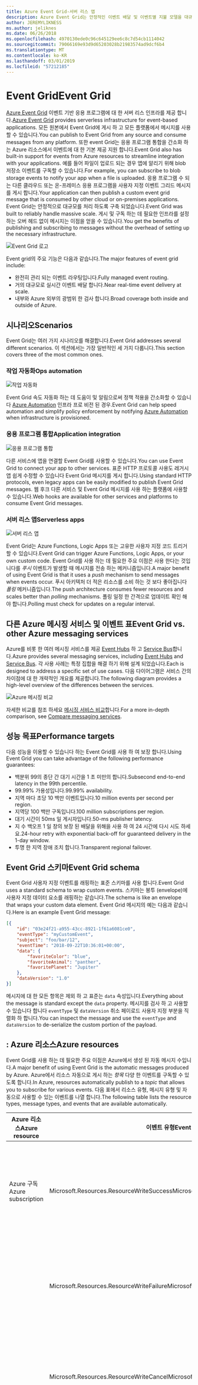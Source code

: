 ```yaml
---
title: Azure Event Grid-서버 리스 앱
description: Azure Event Grid는 안정적인 이벤트 배달 및 이벤트별 지불 모델을 대규모로 라우팅에 대 한 서버 리스 솔루션입니다.
author: JEREMYLIKNESS
ms.author: jeliknes
ms.date: 06/26/2018
ms.openlocfilehash: 4970130ede0c96c645129ee6c8c7d54cb1114042
ms.sourcegitcommit: 79066169e93d9d65203028b21983574ad9dcf6b4
ms.translationtype: MT
ms.contentlocale: ko-KR
ms.lasthandoff: 03/01/2019
ms.locfileid: "57212185"
---
```

# <a name="event-grid"></a><span data-ttu-id="a81cb-103">Event Grid</span><span class="sxs-lookup"><span data-stu-id="a81cb-103">Event Grid</span></span>

<span data-ttu-id="a81cb-104">[Azure Event Grid](/azure/event-grid/overview) 이벤트 기반 응용 프로그램에 대 한 서버 리스 인프라를 제공 합니다.</span><span class="sxs-lookup"><span data-stu-id="a81cb-104">[Azure Event Grid](/azure/event-grid/overview) provides serverless infrastructure for event-based applications.</span></span> <span data-ttu-id="a81cb-105">모든 원본에서 Event Grid에 게시 하 고 모든 플랫폼에서 메시지를 사용할 수 있습니다.</span><span class="sxs-lookup"><span data-stu-id="a81cb-105">You can publish to Event Grid from any source and consume messages from any platform.</span></span> <span data-ttu-id="a81cb-106">또한 event Grid는 응용 프로그램 통합을 간소화 하는 Azure 리소스에서 이벤트에 대 한 기본 제공 지원 합니다.</span><span class="sxs-lookup"><span data-stu-id="a81cb-106">Event Grid also has built-in support for events from Azure resources to streamline integration with your applications.</span></span> <span data-ttu-id="a81cb-107">예를 들어 파일이 업로드 되는 경우 앱에 알리기 위해 blob 저장소 이벤트를 구독할 수 있습니다.</span><span class="sxs-lookup"><span data-stu-id="a81cb-107">For example, you can subscribe to blob storage events to notify your app when a file is uploaded.</span></span> <span data-ttu-id="a81cb-108">응용 프로그램 수 되는 다른 클라우드 또는 온-프레미스 응용 프로그램을 사용자 지정 이벤트 그리드 메시지를 게시 합니다.</span><span class="sxs-lookup"><span data-stu-id="a81cb-108">Your application can then publish a custom event grid message that is consumed by other cloud or on-premises applications.</span></span> <span data-ttu-id="a81cb-109">Event Grid는 안정적으로 대규모를 처리 하도록 구축 되었습니다.</span><span class="sxs-lookup"><span data-stu-id="a81cb-109">Event Grid was built to reliably handle massive scale.</span></span> <span data-ttu-id="a81cb-110">게시 및 구독 하는 데 필요한 인프라를 설정 하는 오버 헤드 없이 메시지는 이점을 얻을 수 있습니다.</span><span class="sxs-lookup"><span data-stu-id="a81cb-110">You get the benefits of publishing and subscribing to messages without the overhead of setting up the necessary infrastructure.</span></span>

![Event Grid 로고](./media/event-grid-logo.png)

<span data-ttu-id="a81cb-112">Event grid의 주요 기능은 다음과 같습니다.</span><span class="sxs-lookup"><span data-stu-id="a81cb-112">The major features of event grid include:</span></span>

* <span data-ttu-id="a81cb-113">완전히 관리 되는 이벤트 라우팅입니다.</span><span class="sxs-lookup"><span data-stu-id="a81cb-113">Fully managed event routing.</span></span>
* <span data-ttu-id="a81cb-114">거의 대규모로 실시간 이벤트 배달 합니다.</span><span class="sxs-lookup"><span data-stu-id="a81cb-114">Near real-time event delivery at scale.</span></span>
* <span data-ttu-id="a81cb-115">내부와 Azure 외부의 광범위 한 검사 합니다.</span><span class="sxs-lookup"><span data-stu-id="a81cb-115">Broad coverage both inside and outside of Azure.</span></span>

## <a name="scenarios"></a><span data-ttu-id="a81cb-116">시나리오</span><span class="sxs-lookup"><span data-stu-id="a81cb-116">Scenarios</span></span>

<span data-ttu-id="a81cb-117">Event Grid는 여러 가지 시나리오를 해결합니다.</span><span class="sxs-lookup"><span data-stu-id="a81cb-117">Event Grid addresses several different scenarios.</span></span> <span data-ttu-id="a81cb-118">이 섹션에서는 가장 일반적인 세 가지 다룹니다.</span><span class="sxs-lookup"><span data-stu-id="a81cb-118">This section covers three of the most common ones.</span></span>

### <a name="ops-automation"></a><span data-ttu-id="a81cb-119">작업 자동화</span><span class="sxs-lookup"><span data-stu-id="a81cb-119">Ops automation</span></span>

![작업 자동화](./media/ops-automation.png)

<span data-ttu-id="a81cb-121">Event Grid 속도 자동화 하는 데 도움이 및 알림으로써 정책 적용을 간소화할 수 있습니다 [Azure Automation](https://docs.microsoft.com/azure/automation) 인프라 프로 비전 된 경우.</span><span class="sxs-lookup"><span data-stu-id="a81cb-121">Event Grid can help speed automation and simplify policy enforcement by notifying [Azure Automation](https://docs.microsoft.com/azure/automation) when infrastructure is provisioned.</span></span>

### <a name="application-integration"></a><span data-ttu-id="a81cb-122">응용 프로그램 통합</span><span class="sxs-lookup"><span data-stu-id="a81cb-122">Application integration</span></span>

![응용 프로그램 통합](./media/app-integration.png)

<span data-ttu-id="a81cb-124">다른 서비스에 앱을 연결할 Event Grid를 사용할 수 있습니다.</span><span class="sxs-lookup"><span data-stu-id="a81cb-124">You can use Event Grid to connect your app to other services.</span></span> <span data-ttu-id="a81cb-125">표준 HTTP 프로토콜 사용도 레거시 앱 쉽게 수정할 수 있습니다 Event Grid 메시지를 게시 합니다.</span><span class="sxs-lookup"><span data-stu-id="a81cb-125">Using standard HTTP protocols, even legacy apps can be easily modified to publish Event Grid messages.</span></span> <span data-ttu-id="a81cb-126">웹 후크 다른 서비스 및 Event Grid 메시지를 사용 하는 플랫폼에 사용할 수 있습니다.</span><span class="sxs-lookup"><span data-stu-id="a81cb-126">Web hooks are available for other services and platforms to consume Event Grid messages.</span></span>

### <a name="serverless-apps"></a><span data-ttu-id="a81cb-127">서버 리스 앱</span><span class="sxs-lookup"><span data-stu-id="a81cb-127">Serverless apps</span></span>

![서버 리스 앱](./media/serverless-apps.png)

<span data-ttu-id="a81cb-129">Event Grid는 Azure Functions, Logic Apps 또는 고유한 사용자 지정 코드 트리거할 수 있습니다.</span><span class="sxs-lookup"><span data-stu-id="a81cb-129">Event Grid can trigger Azure Functions, Logic Apps, or your own custom code.</span></span> <span data-ttu-id="a81cb-130">Event Grid를 사용 하는 데 필요한 주요 이점은 사용 한다는 것입니다를 *푸시* 이벤트가 발생할 때 메시지를 전송 하는 메커니즘입니다.</span><span class="sxs-lookup"><span data-stu-id="a81cb-130">A major benefit of using Event Grid is that it uses a *push* mechanism to send messages when events occur.</span></span> <span data-ttu-id="a81cb-131">푸시 아키텍처 더 적은 리소스를 소비 하는 것 보다 좋아집니다 *폴링* 메커니즘입니다.</span><span class="sxs-lookup"><span data-stu-id="a81cb-131">The push architecture consumes fewer resources and scales better than *polling* mechanisms.</span></span> <span data-ttu-id="a81cb-132">폴링 일정 한 간격으로 업데이트 확인 해야 합니다.</span><span class="sxs-lookup"><span data-stu-id="a81cb-132">Polling must check for updates on a regular interval.</span></span>

## <a name="event-grid-vs-other-azure-messaging-services"></a><span data-ttu-id="a81cb-133">다른 Azure 메시징 서비스 및 이벤트 표</span><span class="sxs-lookup"><span data-stu-id="a81cb-133">Event Grid vs. other Azure messaging services</span></span>

<span data-ttu-id="a81cb-134">Azure를 비롯 한 여러 메시징 서비스를 제공 [Event Hubs](https://docs.microsoft.com/azure/event-hubs) 하 고 [Service Bus](https://docs.microsoft.com/azure/service-bus-messaging)합니다.</span><span class="sxs-lookup"><span data-stu-id="a81cb-134">Azure provides several messaging services, including [Event Hubs](https://docs.microsoft.com/azure/event-hubs) and [Service Bus](https://docs.microsoft.com/azure/service-bus-messaging).</span></span> <span data-ttu-id="a81cb-135">각 사용 사례는 특정 집합을 해결 하기 위해 설계 되었습니다.</span><span class="sxs-lookup"><span data-stu-id="a81cb-135">Each is designed to address a specific set of use cases.</span></span> <span data-ttu-id="a81cb-136">다음 다이어그램은 서비스 간의 차이점에 대 한 개략적인 개요를 제공합니다.</span><span class="sxs-lookup"><span data-stu-id="a81cb-136">The following diagram provides a high-level overview of the differences between the services.</span></span>

![Azure 메시징 비교](./media/azure-messaging-services.png)

<span data-ttu-id="a81cb-138">자세한 비교를 참조 하세요 [메시징 서비스 비교](https://docs.microsoft.com/azure/event-grid/compare-messaging-services)합니다.</span><span class="sxs-lookup"><span data-stu-id="a81cb-138">For a more in-depth comparison, see [Compare messaging services](https://docs.microsoft.com/azure/event-grid/compare-messaging-services).</span></span>

## <a name="performance-targets"></a><span data-ttu-id="a81cb-139">성능 목표</span><span class="sxs-lookup"><span data-stu-id="a81cb-139">Performance targets</span></span>

<span data-ttu-id="a81cb-140">다음 성능을 이용할 수 있습니다 하는 Event Grid를 사용 하 여 보장 합니다.</span><span class="sxs-lookup"><span data-stu-id="a81cb-140">Using Event Grid you can take advantage of the following performance guarantees:</span></span>

* <span data-ttu-id="a81cb-141">백분위 99의 종단 간 대기 시간을 1 초 미만의 합니다.</span><span class="sxs-lookup"><span data-stu-id="a81cb-141">Subsecond end-to-end latency in the 99th percentile.</span></span>
* <span data-ttu-id="a81cb-142">99.99% 가용성입니다.</span><span class="sxs-lookup"><span data-stu-id="a81cb-142">99.99% availability.</span></span>
* <span data-ttu-id="a81cb-143">지역 마다 초당 10 백만 이벤트입니다.</span><span class="sxs-lookup"><span data-stu-id="a81cb-143">10 million events per second per region.</span></span>
* <span data-ttu-id="a81cb-144">지역당 100 백만 구독입니다.</span><span class="sxs-lookup"><span data-stu-id="a81cb-144">100 million subscriptions per region.</span></span>
* <span data-ttu-id="a81cb-145">대기 시간이 50ms 일 게시자입니다.</span><span class="sxs-lookup"><span data-stu-id="a81cb-145">50-ms publisher latency.</span></span>
* <span data-ttu-id="a81cb-146">지 수 백오프 1 일 창의 보장 된 배달을 위해을 사용 하 여 24 시간에 다시 시도 하세요.</span><span class="sxs-lookup"><span data-stu-id="a81cb-146">24-hour retry with exponential back-off for guaranteed delivery in the 1-day window.</span></span>
* <span data-ttu-id="a81cb-147">투명 한 지역 장애 조치 합니다.</span><span class="sxs-lookup"><span data-stu-id="a81cb-147">Transparent regional failover.</span></span>

## <a name="event-grid-schema"></a><span data-ttu-id="a81cb-148">Event Grid 스키마</span><span class="sxs-lookup"><span data-stu-id="a81cb-148">Event Grid schema</span></span>

<span data-ttu-id="a81cb-149">Event Grid 사용자 지정 이벤트를 래핑하는 표준 스키마를 사용 합니다.</span><span class="sxs-lookup"><span data-stu-id="a81cb-149">Event Grid uses a standard schema to wrap custom events.</span></span> <span data-ttu-id="a81cb-150">스키마는 봉투 (envelope)에 사용자 지정 데이터 요소를 래핑하는 같습니다.</span><span class="sxs-lookup"><span data-stu-id="a81cb-150">The schema is like an envelope that wraps your custom data element.</span></span> <span data-ttu-id="a81cb-151">Event Grid 메시지의 예는 다음과 같습니다.</span><span class="sxs-lookup"><span data-stu-id="a81cb-151">Here is an example Event Grid message:</span></span>

```json
[{
    "id": "03e24f21-a955-43cc-8921-1f61a6081ce0",
    "eventType": "myCustomEvent",
    "subject": "foo/bar/12",
    "eventTime": "2018-09-22T10:36:01+00:00",
    "data": {
        "favoriteColor": "blue",
        "favoriteAnimal": "panther",
        "favoritePlanet": "Jupiter"
    },
    "dataVersion": "1.0"
}]
```

<span data-ttu-id="a81cb-152">메시지에 대 한 모든 항목은 제외 하 고 표준는 `data` 속성입니다.</span><span class="sxs-lookup"><span data-stu-id="a81cb-152">Everything about the message is standard except the `data` property.</span></span> <span data-ttu-id="a81cb-153">메시지를 검사 하 고 사용할 수 있습니다 합니다 `eventType` 및 `dataVersion` 취소 페이로드 사용자 지정 부분을 직렬화 하 합니다.</span><span class="sxs-lookup"><span data-stu-id="a81cb-153">You can inspect the message and use the `eventType` and `dataVersion` to de-serialize the custom portion of the payload.</span></span>

## <a name="azure-resources"></a><span data-ttu-id="a81cb-154">: Azure 리소스</span><span class="sxs-lookup"><span data-stu-id="a81cb-154">Azure resources</span></span>

<span data-ttu-id="a81cb-155">Event Grid를 사용 하는 데 필요한 주요 이점은 Azure에서 생성 된 자동 메시지 수입니다.</span><span class="sxs-lookup"><span data-stu-id="a81cb-155">A major benefit of using Event Grid is the automatic messages produced by Azure.</span></span> <span data-ttu-id="a81cb-156">Azure에서 리소스 자동으로 게시 하는 *항목* 다양 한 이벤트를 구독할 수 있도록 합니다.</span><span class="sxs-lookup"><span data-stu-id="a81cb-156">In Azure, resources automatically publish to a *topic* that allows you to subscribe for various events.</span></span> <span data-ttu-id="a81cb-157">다음 표에서 리소스 유형, 메시지 유형 및 자동으로 사용할 수 있는 이벤트를 나열 합니다.</span><span class="sxs-lookup"><span data-stu-id="a81cb-157">The following table lists the resource types, message types, and events that are available automatically.</span></span>

| <span data-ttu-id="a81cb-158">Azure 리소스</span><span class="sxs-lookup"><span data-stu-id="a81cb-158">Azure resource</span></span> | <span data-ttu-id="a81cb-159">이벤트 유형</span><span class="sxs-lookup"><span data-stu-id="a81cb-159">Event type</span></span> | <span data-ttu-id="a81cb-160">설명</span><span class="sxs-lookup"><span data-stu-id="a81cb-160">Description</span></span> |
| -------------- | ---------- | ----------- |
| <span data-ttu-id="a81cb-161">Azure 구독</span><span class="sxs-lookup"><span data-stu-id="a81cb-161">Azure subscription</span></span> | <span data-ttu-id="a81cb-162">Microsoft.Resources.ResourceWriteSuccess</span><span class="sxs-lookup"><span data-stu-id="a81cb-162">Microsoft.Resources.ResourceWriteSuccess</span></span> | <span data-ttu-id="a81cb-163">발생 경우 리소스 만들기 또는 업데이트 작업이 성공 합니다.</span><span class="sxs-lookup"><span data-stu-id="a81cb-163">Raised when a resource create or update operation succeeds.</span></span> |
| | <span data-ttu-id="a81cb-164">Microsoft.Resources.ResourceWriteFailure</span><span class="sxs-lookup"><span data-stu-id="a81cb-164">Microsoft.Resources.ResourceWriteFailure</span></span> | <span data-ttu-id="a81cb-165">리소스 만들기 또는 업데이트 작업이 실패할 때 발생 합니다.</span><span class="sxs-lookup"><span data-stu-id="a81cb-165">Raised when a resource create or update operation fails.</span></span> |
| | <span data-ttu-id="a81cb-166">Microsoft.Resources.ResourceWriteCancel</span><span class="sxs-lookup"><span data-stu-id="a81cb-166">Microsoft.Resources.ResourceWriteCancel</span></span> | <span data-ttu-id="a81cb-167">발생 리소스 만들기 또는 업데이트 작업이 면 취소 됩니다.</span><span class="sxs-lookup"><span data-stu-id="a81cb-167">Raised when a resource create or update operation is canceled.</span></span> |
|  | <span data-ttu-id="a81cb-168">Microsoft.Resources.ResourceDeleteSuccess</span><span class="sxs-lookup"><span data-stu-id="a81cb-168">Microsoft.Resources.ResourceDeleteSuccess</span></span> | <span data-ttu-id="a81cb-169">리소스 삭제 작업이 성공할 때 발생 합니다.</span><span class="sxs-lookup"><span data-stu-id="a81cb-169">Raised when a resource delete operation succeeds.</span></span> |
|  | <span data-ttu-id="a81cb-170">Microsoft.Resources.ResourceDeleteFailure</span><span class="sxs-lookup"><span data-stu-id="a81cb-170">Microsoft.Resources.ResourceDeleteFailure</span></span> | <span data-ttu-id="a81cb-171">리소스 삭제 작업이 실패할 때 발생 합니다.</span><span class="sxs-lookup"><span data-stu-id="a81cb-171">Raised when a resource delete operation fails.</span></span> |
| | <span data-ttu-id="a81cb-172">Microsoft.Resources.ResourceDeleteCancel</span><span class="sxs-lookup"><span data-stu-id="a81cb-172">Microsoft.Resources.ResourceDeleteCancel</span></span> | <span data-ttu-id="a81cb-173">리소스 삭제 작업이 취소 될 때 발생 합니다.</span><span class="sxs-lookup"><span data-stu-id="a81cb-173">Raised when a resource delete operation is canceled.</span></span> <span data-ttu-id="a81cb-174">이 이벤트에는 템플릿 배포가 취소 될 때 발생 합니다.</span><span class="sxs-lookup"><span data-stu-id="a81cb-174">This event happens when a template deployment is canceled.</span></span> |
| <span data-ttu-id="a81cb-175">Blob Storage</span><span class="sxs-lookup"><span data-stu-id="a81cb-175">Blob storage</span></span> | <span data-ttu-id="a81cb-176">Microsoft.Storage.BlobCreated</span><span class="sxs-lookup"><span data-stu-id="a81cb-176">Microsoft.Storage.BlobCreated</span></span> | <span data-ttu-id="a81cb-177">Blob을 만들 때 발생 합니다.</span><span class="sxs-lookup"><span data-stu-id="a81cb-177">Raised when a blob is created.</span></span> |
| | <span data-ttu-id="a81cb-178">Microsoft.Storage.BlobDeleted</span><span class="sxs-lookup"><span data-stu-id="a81cb-178">Microsoft.Storage.BlobDeleted</span></span> | <span data-ttu-id="a81cb-179">Blob을 삭제할 때 발생 합니다.</span><span class="sxs-lookup"><span data-stu-id="a81cb-179">Raised when a blob is deleted.</span></span> |
| <span data-ttu-id="a81cb-180">Event hubs</span><span class="sxs-lookup"><span data-stu-id="a81cb-180">Event hubs</span></span> | <span data-ttu-id="a81cb-181">Microsoft.EventHub.CaptureFileCreated</span><span class="sxs-lookup"><span data-stu-id="a81cb-181">Microsoft.EventHub.CaptureFileCreated</span></span> | <span data-ttu-id="a81cb-182">캡처 파일을 만들 때 발생 합니다.</span><span class="sxs-lookup"><span data-stu-id="a81cb-182">Raised when a capture file is created.</span></span>
| <span data-ttu-id="a81cb-183">IoT Hub</span><span class="sxs-lookup"><span data-stu-id="a81cb-183">IoT Hub</span></span> | <span data-ttu-id="a81cb-184">Microsoft.Devices.DeviceCreated</span><span class="sxs-lookup"><span data-stu-id="a81cb-184">Microsoft.Devices.DeviceCreated</span></span> | <span data-ttu-id="a81cb-185">IoT hub에 장치를 등록할 때 게시 합니다.</span><span class="sxs-lookup"><span data-stu-id="a81cb-185">Published when a device is registered to an IoT hub.</span></span> |
| | <span data-ttu-id="a81cb-186">Microsoft.Devices.DeviceDeleted</span><span class="sxs-lookup"><span data-stu-id="a81cb-186">Microsoft.Devices.DeviceDeleted</span></span> | <span data-ttu-id="a81cb-187">IoT hub에서 장치를 삭제 하는 경우 게시 합니다.</span><span class="sxs-lookup"><span data-stu-id="a81cb-187">Published when a device is deleted from an IoT hub.</span></span> |
| <span data-ttu-id="a81cb-188">리소스 그룹</span><span class="sxs-lookup"><span data-stu-id="a81cb-188">Resource groups</span></span> | <span data-ttu-id="a81cb-189">Microsoft.Resources.ResourceWriteSuccess</span><span class="sxs-lookup"><span data-stu-id="a81cb-189">Microsoft.Resources.ResourceWriteSuccess</span></span> | <span data-ttu-id="a81cb-190">발생 경우 리소스 만들기 또는 업데이트 작업이 성공 합니다.</span><span class="sxs-lookup"><span data-stu-id="a81cb-190">Raised when a resource create or update operation succeeds.</span></span> |
| | <span data-ttu-id="a81cb-191">Microsoft.Resources.ResourceWriteFailure</span><span class="sxs-lookup"><span data-stu-id="a81cb-191">Microsoft.Resources.ResourceWriteFailure</span></span> | <span data-ttu-id="a81cb-192">리소스 만들기 또는 업데이트 작업이 실패할 때 발생 합니다.</span><span class="sxs-lookup"><span data-stu-id="a81cb-192">Raised when a resource create or update operation fails.</span></span> |
| | <span data-ttu-id="a81cb-193">Microsoft.Resources.ResourceWriteCancel</span><span class="sxs-lookup"><span data-stu-id="a81cb-193">Microsoft.Resources.ResourceWriteCancel</span></span> | <span data-ttu-id="a81cb-194">발생 리소스 만들기 또는 업데이트 작업이 면 취소 됩니다.</span><span class="sxs-lookup"><span data-stu-id="a81cb-194">Raised when a resource create or update operation is canceled.</span></span> |
| | <span data-ttu-id="a81cb-195">Microsoft.Resources.ResourceDeleteSuccess</span><span class="sxs-lookup"><span data-stu-id="a81cb-195">Microsoft.Resources.ResourceDeleteSuccess</span></span> | <span data-ttu-id="a81cb-196">리소스 삭제 작업이 성공할 때 발생 합니다.</span><span class="sxs-lookup"><span data-stu-id="a81cb-196">Raised when a resource delete operation succeeds.</span></span> |
| | <span data-ttu-id="a81cb-197">Microsoft.Resources.ResourceDeleteFailure</span><span class="sxs-lookup"><span data-stu-id="a81cb-197">Microsoft.Resources.ResourceDeleteFailure</span></span> | <span data-ttu-id="a81cb-198">리소스 삭제 작업이 실패할 때 발생 합니다.</span><span class="sxs-lookup"><span data-stu-id="a81cb-198">Raised when a resource delete operation fails.</span></span> |
| | <span data-ttu-id="a81cb-199">Microsoft.Resources.ResourceDeleteCancel</span><span class="sxs-lookup"><span data-stu-id="a81cb-199">Microsoft.Resources.ResourceDeleteCancel</span></span> | <span data-ttu-id="a81cb-200">리소스 삭제 작업이 취소 될 때 발생 합니다.</span><span class="sxs-lookup"><span data-stu-id="a81cb-200">Raised when a resource delete operation is canceled.</span></span> <span data-ttu-id="a81cb-201">이 이벤트에는 템플릿 배포가 취소 될 때 발생 합니다.</span><span class="sxs-lookup"><span data-stu-id="a81cb-201">This event happens when a template deployment is canceled.</span></span> |

<span data-ttu-id="a81cb-202">자세한 내용은 [Azure Event Grid 이벤트 스키마](https://docs.microsoft.com/azure/event-grid/event-schema)합니다.</span><span class="sxs-lookup"><span data-stu-id="a81cb-202">For more information, see [Azure Event Grid event schema](https://docs.microsoft.com/azure/event-grid/event-schema).</span></span>

<span data-ttu-id="a81cb-203">Event Grid의 하나라도 온-프레미스를 실행 하는 응용 프로그램에서에서 액세스할 수 있습니다.</span><span class="sxs-lookup"><span data-stu-id="a81cb-203">You can access Event Grid from any type of application, even one that runs on-premises.</span></span>

## <a name="conclusion"></a><span data-ttu-id="a81cb-204">결론</span><span class="sxs-lookup"><span data-stu-id="a81cb-204">Conclusion</span></span>

<span data-ttu-id="a81cb-205">이 장에서 Azure Functions, Logic Apps 및 Event Grid의 구성 된 Azure 서버 리스 플랫폼에 대해 알아보았습니다.</span><span class="sxs-lookup"><span data-stu-id="a81cb-205">In this chapter you learned about the Azure serverless platform that is composed of Azure Functions, Logic Apps, and Event Grid.</span></span> <span data-ttu-id="a81cb-206">이러한 리소스를 사용 하 여 완전히 서버 리스 앱 아키텍처를 빌드할 수도 있고 온-프레미스 서버 및 다른 클라우드 리소스와 상호 작용 하는 하이브리드 솔루션을 만들 수 있습니다.</span><span class="sxs-lookup"><span data-stu-id="a81cb-206">You can use these resources to build an entirely serverless app architecture, or create a hybrid solution that interacts with other cloud resources and on-premises servers.</span></span> <span data-ttu-id="a81cb-207">같은 서버 리스 데이터 플랫폼을 통해 결합 [Azure SQL](https://docs.microsoft.com/azure/sql-database) 또는 [CosmosDB](https://docs.microsoft.com/azure/cosmos-db/introduction), 완전히 관리 되는 클라우드 네이티브 응용 프로그램을 빌드할 수 있습니다.</span><span class="sxs-lookup"><span data-stu-id="a81cb-207">Combined with a serverless data platform such as [Azure SQL](https://docs.microsoft.com/azure/sql-database) or [CosmosDB](https://docs.microsoft.com/azure/cosmos-db/introduction), you can build fully managed cloud native applications.</span></span>

## <a name="recommended-resources"></a><span data-ttu-id="a81cb-208">권장 되는 리소스</span><span class="sxs-lookup"><span data-stu-id="a81cb-208">Recommended resources</span></span>

* [<span data-ttu-id="a81cb-209">App service 계획</span><span class="sxs-lookup"><span data-stu-id="a81cb-209">App service plans</span></span>](https://docs.microsoft.com/azure/app-service/azure-web-sites-web-hosting-plans-in-depth-overview)
* [<span data-ttu-id="a81cb-210">Application Insights</span><span class="sxs-lookup"><span data-stu-id="a81cb-210">Application Insights</span></span>](https://docs.microsoft.com/azure/application-insights)
* [<span data-ttu-id="a81cb-211">Application Insights 분석</span><span class="sxs-lookup"><span data-stu-id="a81cb-211">Application Insights Analytics</span></span>](https://docs.microsoft.com/azure/application-insights/app-insights-analytics)
* [<span data-ttu-id="a81cb-212">Azure: 서버 리스 Azure Functions를 사용 하 여 클라우드로 앱 가져오기</span><span class="sxs-lookup"><span data-stu-id="a81cb-212">Azure: Bring your app to the cloud with serverless Azure Functions</span></span>](https://channel9.msdn.com/events/Connect/2017/E102)
* [<span data-ttu-id="a81cb-213">Azure Event Grid</span><span class="sxs-lookup"><span data-stu-id="a81cb-213">Azure Event Grid</span></span>](https://docs.microsoft.com/azure/event-grid/overview)
* [<span data-ttu-id="a81cb-214">Azure Event Grid 이벤트 스키마</span><span class="sxs-lookup"><span data-stu-id="a81cb-214">Azure Event Grid event schema</span></span>](https://docs.microsoft.com/azure/event-grid/event-schema)
* [<span data-ttu-id="a81cb-215">Azure Event Hubs</span><span class="sxs-lookup"><span data-stu-id="a81cb-215">Azure Event Hubs</span></span>](https://docs.microsoft.com/azure/event-hubs)
* [<span data-ttu-id="a81cb-216">Azure Functions 설명서</span><span class="sxs-lookup"><span data-stu-id="a81cb-216">Azure Functions documentation</span></span>](https://docs.microsoft.com/azure/azure-functions)
* [<span data-ttu-id="a81cb-217">Azure Functions 트리거 및 바인딩 개념</span><span class="sxs-lookup"><span data-stu-id="a81cb-217">Azure Functions triggers and bindings concepts</span></span>](https://docs.microsoft.com/azure/azure-functions/functions-triggers-bindings)
* [<span data-ttu-id="a81cb-218">Azure Logic Apps</span><span class="sxs-lookup"><span data-stu-id="a81cb-218">Azure Logic Apps</span></span>](https://docs.microsoft.com/azure/logic-apps)
* [<span data-ttu-id="a81cb-219">Azure Service Bus</span><span class="sxs-lookup"><span data-stu-id="a81cb-219">Azure Service Bus</span></span>](https://docs.microsoft.com/azure/service-bus-messaging)
* [<span data-ttu-id="a81cb-220">Azure Table Storage</span><span class="sxs-lookup"><span data-stu-id="a81cb-220">Azure Table Storage</span></span>](https://docs.microsoft.com/azure/cosmos-db/table-storage-overview)
* [<span data-ttu-id="a81cb-221">1.x와 2.x 비교 함수</span><span class="sxs-lookup"><span data-stu-id="a81cb-221">Compare functions 1.x and 2.x</span></span>](https://docs.microsoft.com/azure/azure-functions/functions-versions)
* [<span data-ttu-id="a81cb-222">Azure 온-프레미스 데이터 게이트웨이 사용 하 여 온-프레미스 데이터 원본에 연결</span><span class="sxs-lookup"><span data-stu-id="a81cb-222">Connecting to on-premises data sources with Azure On-premises Data Gateway</span></span>](https://docs.microsoft.com/azure/analysis-services/analysis-services-gateway)
* [<span data-ttu-id="a81cb-223">Azure portal에서 첫 번째 함수 만들기</span><span class="sxs-lookup"><span data-stu-id="a81cb-223">Create your first function in the Azure portal</span></span>](https://docs.microsoft.com/azure/azure-functions/functions-create-first-azure-function)
* [<span data-ttu-id="a81cb-224">Azure CLI를 사용 하 여 첫 번째 함수 만들기</span><span class="sxs-lookup"><span data-stu-id="a81cb-224">Create your first function using the Azure CLI</span></span>](https://docs.microsoft.com/azure/azure-functions/functions-create-first-azure-function-azure-cli)
* [<span data-ttu-id="a81cb-225">Visual Studio를 사용 하 여 첫 번째 함수 만들기</span><span class="sxs-lookup"><span data-stu-id="a81cb-225">Create your first function using Visual Studio</span></span>](https://docs.microsoft.com/azure/azure-functions/functions-create-your-first-function-visual-studio)
* [<span data-ttu-id="a81cb-226">지원 되는 언어 기능</span><span class="sxs-lookup"><span data-stu-id="a81cb-226">Functions supported languages</span></span>](https://docs.microsoft.com/azure/azure-functions/supported-languages)
* [<span data-ttu-id="a81cb-227">Azure Functions 모니터링</span><span class="sxs-lookup"><span data-stu-id="a81cb-227">Monitor Azure Functions</span></span>](https://docs.microsoft.com/azure/azure-functions/functions-monitoring)
* [<span data-ttu-id="a81cb-228">Azure Functions 프록시 사용</span><span class="sxs-lookup"><span data-stu-id="a81cb-228">Work with Azure Functions Proxies</span></span>](https://docs.microsoft.com/azure/azure-functions/functions-proxies)

>[!div class="step-by-step"]
><span data-ttu-id="a81cb-229">[이전](logic-apps.md)
>[다음](durable-azure-functions.md)</span><span class="sxs-lookup"><span data-stu-id="a81cb-229">[Previous](logic-apps.md)
[Next](durable-azure-functions.md)</span></span>

